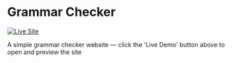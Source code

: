 # Grammar Checker

[![Live Site](https://img.shields.io/badge/Live-Demo-blue)](https://checkgrammar.onrender.com)

A simple grammar checker website — click the 'Live Demo' button above to open and preview the site

